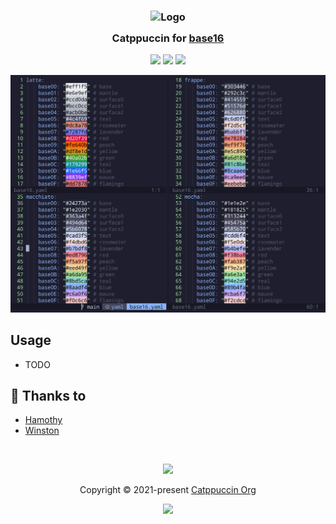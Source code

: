 <h3 align="center">
	<img src="https://raw.githubusercontent.com/catppuccin/catppuccin/main/assets/logos/exports/1544x1544_circle.png" width="100" alt="Logo"/><br/>
	<img src="https://raw.githubusercontent.com/catppuccin/catppuccin/main/assets/misc/transparent.png" height="30" width="0px"/>
	Catppuccin for <a href="https://chriskempson.com/projects/base16/">base16</a>
	<img src="https://raw.githubusercontent.com/catppuccin/catppuccin/main/assets/misc/transparent.png" height="30" width="0px"/>
</h3>

<p align="center">
	<a href="https://github.com/joeyschoblaska/base16/stargazers"><img src="https://img.shields.io/github/stars/joeyschoblaska/base16?colorA=363a4f&colorB=b7bdf8&style=for-the-badge"></a>
	<a href="https://github.com/joeyschoblaska/base16/issues"><img src="https://img.shields.io/github/issues/joeyschoblaska/base16?colorA=363a4f&colorB=f5a97f&style=for-the-badge"></a>
	<a href="https://github.com/joeyschoblaska/base16/contributors"><img src="https://img.shields.io/github/contributors/joeyschoblaska/base16?colorA=363a4f&colorB=a6da95&style=for-the-badge"></a>
</p>

<p align="center">
  <img src="assets/base16.png"/>
</p>

## Usage
* TODO

## 💝 Thanks to

- [Hamothy](https://github.com/sgoudham)
- [Winston](https://github.com/nekowinston)

&nbsp;

<p align="center">
	<img src="https://raw.githubusercontent.com/catppuccin/catppuccin/main/assets/footers/gray0_ctp_on_line.svg?sanitize=true" />
</p>

<p align="center">
	Copyright &copy; 2021-present <a href="https://github.com/catppuccin" target="_blank">Catppuccin Org</a>
</p>

<p align="center">
	<a href="https://github.com/catppuccin/catppuccin/blob/main/LICENSE"><img src="https://img.shields.io/static/v1.svg?style=for-the-badge&label=License&message=MIT&logoColor=d9e0ee&colorA=363a4f&colorB=b7bdf8"/></a>
</p>
